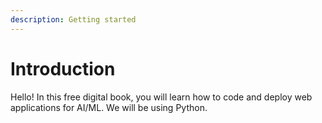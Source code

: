 ```yaml
---
description: Getting started
---
```


# Introduction

Hello! In this free digital book, you will learn how to code and deploy web applications for AI/ML. We will be using Python.
